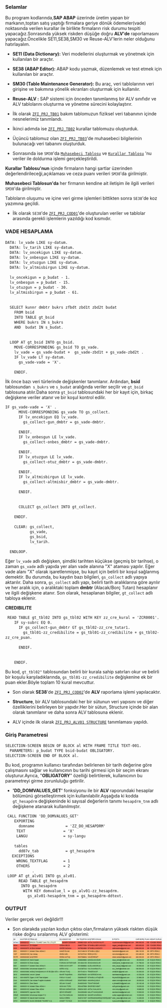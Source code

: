 ### Selamlar
 Bu program kodlarında,**SAP ABAP** üzerinde üretim yapan bir markanın,toptan satış yaptığı firmalara geriye dönük ödemeler(vade) noktasında verilen kurallar ile birlikte firmaların risk durumu tespiti yapacağız.Sonrasında yüksek riskden düşüğe  doğru **ALV'de**  raporlamasını yapacağız.Öncelikle SE11,SE38,SM30 ve Reuse-ALV'lerin neler olduğunu hatırlayalım.

- **SE11 (Data Dictionary):** Veri modellerini oluşturmak ve yönetmek için kullanılan bir araçtır. 
- **SE38 (ABAP Editor):** ABAP kodu yazmak, düzenlemek ve test etmek için kullanılan bir araçtır.
- **SM30 (Table Maintenance Generator):** Bu araç, veri tablolarının veri girişine ve bakımına yönelik ekranları oluşturmak için kullanılır.
- **Reuse-ALV :** SAP sistemi için önceden tanımlanmış bir ALV sınıfıdır ve ALV tablolarını oluşturma ve yönetme sürecini kolaylaştırır.


- İlk olarak [`ZFI_PRJ_TB01`](https://github.com/frkylmz5234/SAP-ABAP/blob/main/ZFI_PRJ_TB01.png) bakım tablomuzun fiziksel veri tabanının içinde nesnelerimiz tanımlandı.
- İkinci adımda ise [`ZFI_PRJ_TB02`](https://github.com/frkylmz5234/SAP-ABAP/blob/main/ZFI_PRJ_TB02.png) kurallar tablomuzu oluşturduk.
- Üçüncü tablomuz olan [`ZFI_PRJ_TB03`](https://github.com/frkylmz5234/SAP-ABAP/blob/main/ZFI_PRJ_TB03.png)'de muhasebeci bilgilerinin bulunacağı veri tabanını oluşturduk.
- Sonrasında ise `SM30`'da [`Muhasebeci Tablosu`](https://github.com/frkylmz5234/SAP-ABAP/blob/main/ZFI_PRJ_TB03.XLSX) ve [`Kurallar Tablosu`](https://github.com/frkylmz5234/SAP-ABAP/blob/main/ZFI_PRJ_TB02.XLSX) 'nu veriler ile doldurma işlemi gerçekleştirildi.


**Kurallar Tablosu'nun** içinde firmaların hangi şartlar üzerinden değerlendirileceği,açıklaması ve ceza puanı verileri `SM30`'da girilmiştir.

**Muhasebeci Tablosun'da** her firmanın kendine ait  iletişim ile ilgili verileri `SM30`'da girilmiştir.
 
Tabloların oluşumu ve içine veri girme işlemleri bittikten sonra `SE38`'de koz yazımına geçildi.

- İlk olarak `SE38`'de [`ZFI_PRJ_COD01`](https://github.com/frkylmz5234/SAP-ABAP/blob/main/ZFI_PRJ_COD01)'de oluşturulan veriler ve tablolar arasında gerekli işlemlerin yazıldığı kod kısmıdır.

### VADE HESAPLAMA
```
DATA: lv_vade LIKE sy-datum.
  DATA: lv_tarih LIKE sy-datum.
  DATA: lv_oncekigun LIKE sy-datum.
  DATA: lv_onbesgun LIKE sy-datum.
  DATA: lv_otuzgun LIKE sy-datum.
  DATA: lv_altmisbirgun LIKE sy-datum.

  lv_oncekigun = p_budat - 1.
  lv_onbesgun = p_budat - 15.
  lv_otuzgun = p_budat - 30.
  lv_altmisbirgun = p_budat - 61.


  SELECT kunnr dmbtr bukrs zfbdt zbd1t zbd2t budat
    FROM bsid
    INTO TABLE gt_bsid
    WHERE bukrs IN s_bukrs
    AND  budat IN s_budat.


  LOOP AT gt_bsid INTO gs_bsid.
    MOVE-CORRESPONDING gs_bsid TO gs_vade.
    lv_vade = gs_vade-budat +  gs_vade-zbd1t + gs_vade-zbd2t .
    IF lv_vade LT sy-datum.
      gs_vade-vade = 'X'.

    ENDIF.
```

İlk önce bazı veri türlerinde değişkenler tanımlanır. Ardından, **bsid** tablosundan` s_bukrs` ve `s_budat` aralığında veriler seçilir ve `gt_bsid` tablosuna atılır.Daha sonra `gt_bsid` tablosundaki her bir kayıt için, birkaç değişkene veriler atanır ve bir koşul kontrol edilir.




```
IF gs_vade-vade = 'X' .
      MOVE-CORRESPONDING gs_vade TO gs_collect.
      IF lv_oncekigun EQ lv_vade.
        gs_collect-gun_dmbtr = gs_vade-dmbtr.

      ENDIF.
      IF lv_onbesgun LE lv_vade.
        gs_collect-onbes_dmbtr = gs_vade-dmbtr.

      ENDIF.
      IF lv_otuzgun LE lv_vade.
        gs_collect-otuz_dmbtr = gs_vade-dmbtr.

      ENDIF.
      IF lv_altmisbirgun LE lv_vade.
        gs_collect-altmisbir_dmbtr = gs_vade-dmbtr.

      ENDIF.


      COLLECT gs_collect INTO gt_collect.

    ENDIF.

    CLEAR: gs_collect,
           gs_vade,
           gs_bsid,
           lv_tarih.

  ENDLOOP.
```
Eğer `lv_vade` adlı değişken, şimdiki tarihten küçükse (geçmiş bir tarihse), o zaman `gs_vade` adlı yapıda yer alan vade alanına "X" ataması yapılır.
Eğer vade alanı "X" olarak işaretlenmişse, bu kayıt için belirli bir koşul sağlanmış demektir. Bu durumda, bu kaydın bazı bilgileri, `gs_collect` adlı yapıya aktarılır.
Daha sonra, `gs_collect` adlı yapı, belirli tarih aralıklarına göre ayrılır ve her aralık için, o aralıktaki toplam **dmbtr** (Alacak/Borç Tutarı) hesaplanır ve ilgili değişkene atanır.
Son olarak, hesaplanan bilgiler, `gt_collect` adlı tabloya eklenir.



**CREDIBILITE**

```
 READ TABLE gt_tbl02 INTO gs_tbl02 WITH KEY zz_cre_kural = 'ZCR0001'.
    IF sy-subrc EQ 0.
      IF gs_collect-gun_dmbtr GT gs_tbl02-zz_cre_tutar1.
        gs_tbl01-zz_credibilite = gs_tbl01-zz_credibilite + gs_tbl02-zz_cre_puan.

      ENDIF.


    ENDIF.
```

Bu kod, `gt_tbl02"` tablosundan belirli bir kurala sahip satırları okur ve belirli bir koşulu karşıladıklarında, `gs_tbl01-zz_credibilite` değişkenine ek bir puan ekler.Böyle toplam 10 kural mevcuttur.




- Son olarak **SE38**'de [`ZFI_PRJ_COD02`](https://github.com/frkylmz5234/SAP-ABAP/blob/main/ZFI_PRJ_COD02)'de **ALV** raporlama işlemi yapılacaktır.

- **Structure**, bir ALV tablosundaki her bir sütunun veri yapısını ve diğer özelliklerini belirleyen bir yapıdır.Her bir sütun, Structure içinde bir alan olarak tanımlanır ve daha sonra ALV tablosuna eklenir.
- ALV içinde ilk olarak [`ZFI_PRJ_ALV01 STRUCTURE`](https://github.com/frkylmz5234/SAP-ABAP/blob/main/ZFI_PRJ_ALV01%20STRUCTURE.png) tanımlaması yapıldı.

### Giriş Parametresi

```
SELECTION-SCREEN BEGIN OF BLOCK al WITH FRAME TITLE TEXT-001.
  PARAMETERS: p_budat TYPE bsid-budat OBLIGATORY.
SELECTION-SCREEN END OF BLOCK al.
```

Bu kod, programın kullanıcı tarafından belirlenen bir tarih değerine göre çalışmasını sağlar ve kullanıcının bu tarihi girmesi için bir seçim ekranı oluşturur.Ayrıca, "**OBLIGATORY**" özelliği belirtilerek, kullanıcının bu parametreyi girme zorunluluğu getirilir.



- **'DD_DOMVALUES_GET'** fonksiyonu ile bir **ALV** raporundaki hesaplar bölümünü görselleştirmek için kullanılabilir.Aşşağıda ki kodda `gt_hesapdrm` değişkeninde ki sayısal değerlerin tanımı `hesapdrm_tnm` adlı değişkene atanarak kullanılmıştır.

```
 CALL FUNCTION 'DD_DOMVALUES_GET'
    EXPORTING
      domname              = 'ZZ_DO_HESAPDRM'
     TEXT                 = 'X'
     LANGU                = sy-langu

    tables
      dd07v_tab            = gt_hesapdrm
   EXCEPTIONS
     WRONG_TEXTFLAG       = 1
     OTHERS               = 2
            .
 LOOP AT gt_alv01 INTO gs_alv01.
      READ TABLE gt_hesapdrm
       INTO gs_hesapdrm
        WITH KEY domvalue_l = gs_alv01-zz_hesapdrm.
          gs_alv01-hesapdrm_tnm = gs_hesapdrm-ddtext.
```



### OUTPUT
 Veriler gerçek veri değildir!!!
- Son olarakda yazılan kodun çıktısı olan,firmaların yüksek riskten düşük riske doğru sıralanmış ALV gösterimi:
![OUTPUT](OUTPUT.png)




